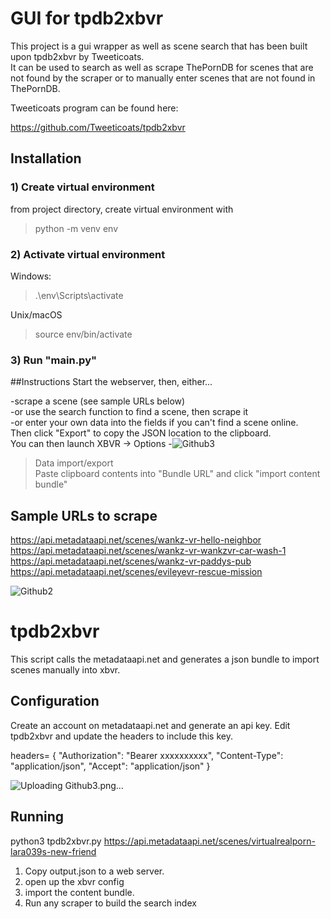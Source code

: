 # GUI for tpdb2xbvr
This project is a gui wrapper as well as scene search that has been built upon tpdb2xbvr by Tweeticoats.  
It can be used to search as well as scrape ThePornDB for scenes that are not found by the scraper or to manually enter scenes that are not found in ThePornDB.  

Tweeticoats program can be found here:  

https://github.com/Tweeticoats/tpdb2xbvr

## Installation

### 1) Create virtual environment  
from project directory, create virtual environment with 

>python -m venv env
### 2) Activate virtual environment
Windows:
> .\env\Scripts\activate  
> 
Unix/macOS  
> source env/bin/activate

### 3) Run "main.py"

##Instructions
Start the webserver, then, either...  

-scrape a scene (see sample URLs below)  
-or use the search function to find a scene, then scrape it  
-or enter your own data into the fields if you can't find a scene online.  
Then click "Export" to copy the JSON location to the clipboard.  
You can then launch XBVR -> Options -![Github3](https://user-images.githubusercontent.com/92050698/138799895-7ccd2f91-03ed-4619-befd-f3b5a1eca47c.png)
> Data import/export  
Paste clipboard contents into "Bundle URL" and click "import content bundle"



## Sample URLs to scrape
https://api.metadataapi.net/scenes/wankz-vr-hello-neighbor  
https://api.metadataapi.net/scenes/wankz-vr-wankzvr-car-wash-1  
https://api.metadataapi.net/scenes/wankz-vr-paddys-pub    
https://api.metadataapi.net/scenes/evileyevr-rescue-mission  


![Github2](https://user-images.githubusercontent.com/92050698/138786995-2bdbe7b2-8c9f-4330-882d-090057f218ce.png)


# tpdb2xbvr
This script calls the metadataapi.net and generates a json bundle to import scenes manually into xbvr.

## Configuration
Create an account on metadataapi.net and generate an api key.
Edit tpdb2xbvr and update the headers to include this key.

headers= {
     "Authorization": "Bearer xxxxxxxxxx",
     "Content-Type": "application/json",
     "Accept": "application/json"
}

![Uploading Github3.png…]()

## Running
python3 tpdb2xbvr.py  https://api.metadataapi.net/scenes/virtualrealporn-lara039s-new-friend

1. Copy output.json to a web server.
2. open up the xbvr config
3. import the content bundle.
4. Run any scraper to build the search index
